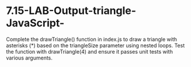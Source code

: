 # 7.15-LAB-Output-triangle-JavaScript-
Complete the drawTriangle() function in index.js to draw a triangle with asterisks (*) based on the triangleSize parameter using nested loops. Test the function with drawTriangle(4) and ensure it passes unit tests with various arguments.
